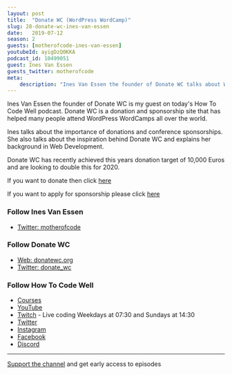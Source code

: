 ```yaml
---
layout: post
title:  "Donate WC (WordPress WordCamp)"
slug: 28-donate-wc-ines-van-essen
date:   2019-07-12
season: 2
guests: [motherofcode-ines-van-essen]
youtubeId: ayigDzQ0KKA
podcast_id: 10499051
guest: Ines Van Essen
guests_twitter: motherofcode
meta:
    description: "Ines Van Essen the founder of Donate WC talks about WordCamp conference donations and sponsorships on the How To Code Well Podcast"
---
```


Ines Van Essen the founder of Donate WC is my guest on today's How To Code Well podcast.
Donate WC is a donation and sponsorship site that has helped many people attend WordPress WordCamps all over the world.

Ines talks about the importance of donations and conference sponsorships. She also talks about the inspiration behind Donate WC and explains her background in Web Development.

Donate WC has recently achieved this years donation target of 10,000 Euros and are looking to double this for 2020.

If you want to donate then click [here](https://donatewc.org/make-a-donation/) 

If you want to apply for sponsorship please click [here](https://donatewc.org/sponsorship-application-form/) 

### Follow Ines Van Essen
- [Twitter: motherofcode](https://twitter.com/motherofcode)

### Follow Donate WC
- [Web: donatewc.org](https://donatewc.org)
- [Twitter: donate_wc](https://twitter.com/donate_wc)

### Follow How To Code Well
- [Courses](http://howtocodewell.net)
- [YouTube](http://youtube.com/howtocodewell)
- [Twitch](http://twitch.tv/howtocodewell) - Live coding Weekdays at 07:30 and Sundays at 14:30
- [Twitter](https://twitter.com/howtocodewell)
- [Instagram](http://instagram.com/howtocodewell/)
- [Facebook](http://facebook.com/howtocodewell/)
- [Discord](http://howtocodewell.net/discord)

-------------------------------

[Support the channel](https://www.patreon.com/howToCodeWell) and get early access to episodes
